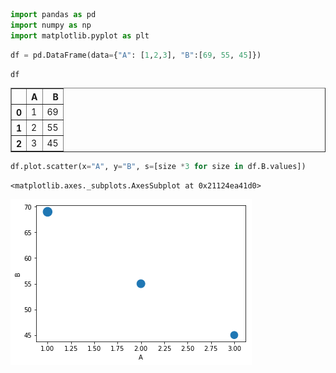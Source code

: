

```python
import pandas as pd
import numpy as np
import matplotlib.pyplot as plt
```


```python
df = pd.DataFrame(data={"A": [1,2,3], "B":[69, 55, 45]})
```


```python
df
```




<div>
<style scoped>
    .dataframe tbody tr th:only-of-type {
        vertical-align: middle;
    }

    .dataframe tbody tr th {
        vertical-align: top;
    }

    .dataframe thead th {
        text-align: right;
    }
</style>
<table border="1" class="dataframe">
  <thead>
    <tr style="text-align: right;">
      <th></th>
      <th>A</th>
      <th>B</th>
    </tr>
  </thead>
  <tbody>
    <tr>
      <th>0</th>
      <td>1</td>
      <td>69</td>
    </tr>
    <tr>
      <th>1</th>
      <td>2</td>
      <td>55</td>
    </tr>
    <tr>
      <th>2</th>
      <td>3</td>
      <td>45</td>
    </tr>
  </tbody>
</table>
</div>




```python
df.plot.scatter(x="A", y="B", s=[size *3 for size in df.B.values])
```




    <matplotlib.axes._subplots.AxesSubplot at 0x21124ea41d0>




![png](output_3_1.png)



```python

```
